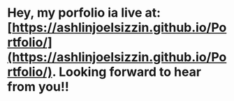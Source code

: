 # Hey, my porfolio ia live at: [https://ashlinjoelsizzin.github.io/Portfolio/](https://ashlinjoelsizzin.github.io/Portfolio/). Looking forward to hear from you!!
